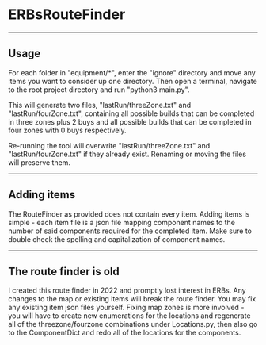 # ERBsRouteFinder
 ---
 Usage
 ---
 For each folder in "equipment/\*", enter the "ignore" directory and move any items you want to consider up one directory. Then open a terminal, navigate to the root project directory and run "python3 main.py".

 This will generate two files, "lastRun/threeZone.txt" and "lastRun/fourZone.txt",
 containing all possible builds that can be completed in three zones plus 2 buys and all possible
 builds that can be completed in four zones with 0 buys respectively.
 
 Re-running the tool will overwrite "lastRun/threeZone.txt" and "lastRun/fourZone.txt" if they
 already exist. Renaming or moving the files will preserve them.


 ---
 Adding items
 ---
 The RouteFinder as provided does not contain every item.
 Adding items is simple - each item file is a json file mapping component names to the number
 of said components required for the completed item. Make sure to double check the spelling and
 capitalization of component names.

 ---
 The route finder is old
 ---
 I created this route finder in 2022 and promptly lost interest in ERBs.
 Any changes to the map or existing items will break the route finder.
 You may fix any existing item json files yourself.
 Fixing map zones is more involved - you will have to create new enumerations for the locations
 and regenerate all of the threezone/fourzone combinations under Locations.py,
 then also go to the ComponentDict and redo all of the locations for the components.

